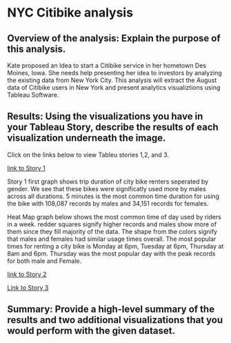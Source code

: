 # NYC Citibike analysis


## Overview of the analysis: Explain the purpose of this analysis.

Kate proposed an Idea to start a Citibike service in her hometown Des Moines, Iowa. She needs help presenting her idea to investors by analyzing the existing data from New York City. This analysis will extract the August data of Citibike users in New York and present analytics visualiztions using Tableau Software. 

## Results: Using the visualizations you have in your Tableau Story, describe the results of each visualization underneath the image.

Click on the links below to view Tableu stories 1,2, and 3. 


[link to Story 1](https://public.tableau.com/app/profile/john.umarov/viz/bikesharingModuleChallenge/Story1?publish=yes)

Story 1 first graph shows trip duration of city bike renters seperated by gender. We see that these bikes were significatly used more by males across all durations. 5 minutes is the most common time duration for using the bike with 108,087 records by males and 34,151 records for females. 

Heat Map graph below shows the most common time of day used by riders in a week. redder squares signify higher records and males show more of them since they fill majority of the data. The shape from the colors signify that males and females had similar usage times overall. The most popular times for renting a city bike is Monday at 6pm, Tuesday at 6pm, Thursday at 8am and 6pm. Thursday was the most popular day with the peak records for both male and Female. 

[link to Story 2](https://public.tableau.com/app/profile/john.umarov/viz/bikesharingModuleChallenge/Story2?publish=yes)


[Link to Story 3](https://public.tableau.com/app/profile/john.umarov/viz/bikesharingModuleChallenge/Story3?publish=yes)






## Summary: Provide a high-level summary of the results and two additional visualizations that you would perform with the given dataset.


